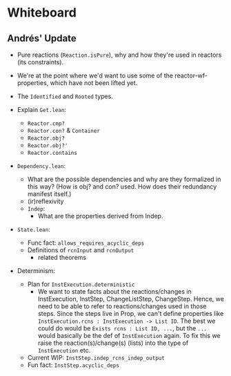 # Whiteboard

## Andrés' Update

* Pure reactions (`Reaction.isPure`), why and how they're used in reactors (its constraints).

* We're at the point where we'd want to use some of the reactor-wf-properties, which have not been lifted yet.

* The `Identified` and `Rooted` types.

* Explain `Get.lean`:
  - `Reactor.cmp?`
  - `Reactor.con?` & `Container`
  - `Reactor.obj?`
  - `Reactor.obj?'`
  - `Reactor.contains`

* `Dependency.lean`:
  - What are the possible dependencies and why are they formalized in this way? 
    (How is obj? and con? used. How does their redundancy manifest itself.)
  - (ir)reflexivity
  - `Indep`:
    - What are the properties derived from Indep.

* `State.lean`:
  - Func fact: `allows_requires_acyclic_deps`
  - Definitions of `rcnInput` and `rcnOutput`
    - related theorems

* Determinism:
  - Plan for `InstExecution.deterministic`
    - We want to state facts about the reactions/changes in InstExecution, InstStep, ChangeListStep, ChangeStep.
      Hence, we need to be able to refer to reactions/changes used in those steps.
      Since the steps live in Prop, we can't define properties like `InstExecution.rcns : InstExecution -> List ID`.
      The best we could do would be `Exists rcns : List ID, ...`, but the `...` would basically be the def of `InstExecution` again.
      To fix this we raise the reaction(s)/change(s) (lists) into the type of `InstExecution` etc. 
  - Current WIP: `InstStep.indep_rcns_indep_output`
  - Fun fact: `InstStep.acyclic_deps`